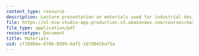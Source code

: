 ```yaml
---
content_type: resource
description: Lecture presentation on materials used for industrial design.
file: https://ol-ocw-studio-app-production.s3.amazonaws.com/courses/mas-742-industrial-design-intelligence-a-cognitive-approach-to-engineering-fall-2003/cf100bbe678b0509daf2187d042ba75a_materials.pdf
file_type: application/pdf
resourcetype: Document
title: Materials
uid: cf100bbe-678b-0509-daf2-187d042ba75a
---
```


